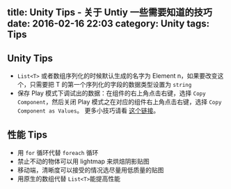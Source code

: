 title: Unity Tips - 关于 Untiy 一些需要知道的技巧
date: 2016-02-16 22:03
category: Unity
tags: Tips
---

Unity Tips
----------------
* `List<T>` 或者数组序列化的时候默认生成的名字为 Element n，如果要改变这个，只需要把 T
的第一个序列化的字段的数据类型设置为 `string`
* 保存 Play 模式下调试出的数据：在组件的右上角点击右键，选择 `Copy Component`，然后关闭 Play
模式之在对应的组件右上角点击右键，选择 `Copy Component as Values`。 更多小技巧请看 [这个链接](https://mp.weixin.qq.com/s?__biz=MjM5NjM3NDA1Mg==&mid=401777518&idx=1&sn=aa995d6c44866fb0f5bcc096e75969bb&scene=0&key=710a5d99946419d912a29c647796b42ba9c71553d849b38d45c2b41608a344d5befb72dd9cb578c745cd931a0e330ad7&ascene=0&uin=MTQ0NjU3MzQyNw)。



性能 Tips
----------------
* 用 `for` 循环代替 `foreach` 循环
* 禁止不动的物体可以用 lightmap 来烘焙阴影贴图
* 移动端，清晰度可以接受的情况选尽量用低质量的贴图
* 用原生的数组代替 `List<T>`能提高性能